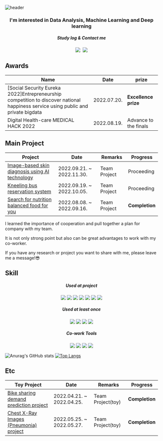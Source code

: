 ![header](https://capsule-render.vercel.app/api?type=transparent&color=purple&height=300&section=header&text=Hi!%20I'm%20Boram%20Kim&fontSize=90)

<h3 align="center">I'm interested in Data Analysis, Machine Learning and Deep learning</h3>
<h5 align="center">Study log & Contact me</h5>
<p align="center">
  <a href="https://velog.io/@starry_ram"><img src="https://img.shields.io/badge/Velog-20c997?style=flat-square&logo=Vimeo&logoColor=white&link=https://velog.io/@starry_ram"/></a>&nbsp
<a href="mailto:boramplay93@gmail.com"><img src="https://img.shields.io/badge/Gmail-d14836?style=flat-square&logo=Gmail&logoColor=white&link=boramplay93@gmail.com"/></a>
</p>


##  Awards
|Name|Date|prize|
|----------|-------------|-------------|
|[Social Security Eureka 2022]Entrepreneurship competition to discover national happiness service using public and private bigdata |2022.07.20.| **Excellence prize** |
| Digital Health-care MEDICAL HACK 2022 |2022.08.19.| Advance to the finals |


##  Main Project
|Project|Date|Remarks|Progress| 
|----------|-------------|--------------|------|
| [Image-based skin diagnosis using AI technology](https://github.com/ji-hun-choi/skin_diagnose) |2022.09.21. ~ 2022.11.30.|  Team Project  |Proceeding|
| [Kneeling bus reservation system](https://github.com/LearningnRunning/NBus) |2022.09.19. ~ 2022.10.05.| Team Project  |Proceeding|
| [Search for nutrition balanced food for you](https://github.com/kyky7896/Snubfy_project) |2022.08.08. ~ 2022.09.16.|  Team Project  |**Completion**|

I learned the importance of cooperation and pull together a plan for company with my team.

It is not only strong point but also can be great advantages to work with my co-worker.

If you have any research or project you want to share with me, please leave me a message!😎


##  Skill
<h5 align="center">Used at project</h5>
<p align="center">
<img src="https://img.shields.io/badge/Python-3766AB?style=flat-square&logo=Python&logoColor=white"/></a>
<img src="https://img.shields.io/badge/PyTorch-EE4C2C?style=flat-square&logo=PyTorch&logoColor=white"/></a>
<img src="https://img.shields.io/badge/MySQL-4479A1?style=flat-square&logo=MySQL&logoColor=white"/></a>
<img src="https://img.shields.io/badge/OpenCV-5C3EE8?style=flat-square&logo=OpenCV&logoColor=white"/></a>
<img src="https://img.shields.io/badge/Keras-D00000?style=flat-square&logo=Keras&logoColor=white"/></a>
<img src="https://img.shields.io/badge/TensorFlow-FF6F00?style=flat-square&logo=TensorFlow&logoColor=white"/></a>
<img src="https://img.shields.io/badge/Flask-000000?style=flat-square&logo=Flask&logoColor=white"/></a></p>

<h5 align="center">Used at least once</h5>
<p align="center">
<img src="https://img.shields.io/badge/JavaScript-F7DF1E?style=flat-square&logo=JavaScript&logoColor=white"/></a>
<img src="https://img.shields.io/badge/Spring-6DB33F?style=flat-square&logo=Spring&logoColor=white"/></a>
<img src="https://img.shields.io/badge/HTML5-E34F26?style=flat-square&logo=HTML5&logoColor=white"/></a>
<img src="https://img.shields.io/badge/CSS3-1572B6?style=flat-square&logo=CSS3&logoColor=white"/></a></p>

<h5 align="center">Co-work Tools</h5>
<p align="center">
<img src="https://img.shields.io/badge/Git-F05032?style=flat-square&logo=Git&logoColor=white"/></a>
<img src="https://img.shields.io/badge/Notion-000000?style=flat-square&logo=Notion&logoColor=white"/></a>
<img src="https://img.shields.io/badge/Slack-4A154B?style=flat-square&logo=Slack&logoColor=white"/></a>
<img src="https://img.shields.io/badge/Zoom-2D8CFF?style=flat-square&logo=Zoom&logoColor=white"/></a></p>

![Anurag's GitHub stats](https://github-readme-stats.vercel.app/api?username=starryboram&theme=buefy&show_icons=true)
[![Top Langs](https://github-readme-stats.vercel.app/api/top-langs/?username=starryboram)](https://github.com/starryboram/github-readme-stats)


## Etc
|Toy Project|Date|Remarks|Progress| 
|----------|-------------|--------------|------|
| [Bike sharing demand prediction project](https://github.com/starryboram/Toy-project) |2022.04.21. ~ 2022.04.25.|  Team Project(toy)  |**Completion**|
| [Chest X-Ray Images (Pneumonia) project](https://github.com/starryboram/Toy-project) |2022.05.25. ~ 2022.05.27.|  Team Project(toy)  |**Completion**|
